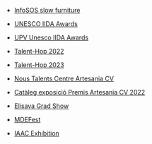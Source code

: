 - [InfoSOS slow furniture](https://infosos.es/jorge-munoz-el-concepto-de-muebles-que-pueden-evolucionar-y-son-sostenibles-tiene-un-gran-futuro/)

- [UNESCO IIDA Awards](http://iida.unitrain.org/en/about/winners/)

- [UPV Unesco IIDA Awards](https://www.upv.es/noticias-upv/noticia-14469-premios-unesco-es.html)

- [Talent-Hop 2022](https://www.etsid.upv.es/talent-hop-2022-primera-edicion-de-los-premios-de-diseno-para-productos-de-las-tiendas-ale-hop/)

- [Talent-Hop 2023](https://www.linkedin.com/feed/update/urn:li:activity:7067494288137273344?utm_source=share&utm_medium=member_desktop)

- [Nous Talents Centre Artesania CV](https://www.centroartesaniacv.com/?acceso=publico&menu=noticias&submenu=detalleNoticia&idnoticia=963)

- [Catàleg exposició Premis Artesania CV 2022](https://www.centroartesaniacv.com/galeria/documentos/1672397676_1.PDF)  

- [Elisava Grad Show](https://www.elisava.net/en/agenda/elisavas-masters-grad-show-gathers-the-final-projects-by-students-of-eight-master-programmes/)

- [MDEFest]()

- [IAAC Exhibition]()

